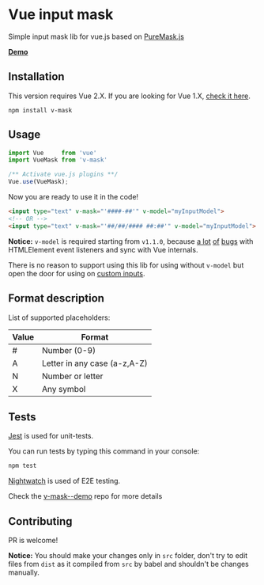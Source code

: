 Vue input mask
==============

Simple input mask lib for vue.js based on [PureMask.js](https://github.com/romulobrasil/PureMask.js)

**[Demo](https://rawgit.com/probil/v-mask--demo/master/dist/index.html)**

## Installation

This version requires Vue 2.X. If you are looking for Vue 1.X, [check it here](https://github.com/probil/v-mask/tree/vue-1.x).

  `npm install v-mask`

## Usage

```javascript
import Vue     from 'vue'
import VueMask from 'v-mask'

/** Activate vue.js plugins **/
Vue.use(VueMask);
```

Now you are ready to use it in the code!

```html
<input type="text" v-mask="'####-##'" v-model="myInputModel">
<!-- OR -->
<input type="text" v-mask="'##/##/#### ##:##'" v-model="myInputModel">
```
**Notice:** `v-model` is required starting from `v1.1.0`, because [a lot](https://github.com/probil/v-mask/issues/16) [of](https://github.com/probil/v-mask/issues/30) [bugs](https://github.com/probil/v-mask/issues/29) with HTMLElement event listeners and sync with Vue internals.

There is no reason to support using this lib for using without `v-model` but open the door for using on [custom inputs](http://vuejs.org/v2/guide/components.html#Form-Input-Components-using-Custom-Events).

## Format description

List of supported placeholders:

| Value | Format                       |
|-------|------------------------------|
| #     | Number (0-9)                 |
| A     | Letter in any case (a-z,A-Z) |
| N     | Number or letter             |
| X     | Any symbol                   |

## Tests

[Jest](https://github.com/facebook/jest) is used for unit-tests.

You can run tests by typing this command in your console:

```bash
npm test
```

[Nightwatch](http://nightwatchjs.org/) is used of E2E testing.

Check the [v-mask--demo](https://github.com/probil/v-mask--demo) repo for more details


## Contributing

PR is welcome!

**Notice:** You should make your changes only in `src` folder, don't try to edit files from `dist` as it compiled from `src` by babel and shouldn't be changes manually.
